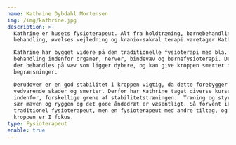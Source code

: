 ```yaml
---
name: Kathrine Dybdahl Mortensen
img: /img/kathrine.jpg
description: >-
  Kathrine er husets fysioterapeut. Alt fra holdtræning, børnebehandling, manuel
  behandling, øvelses vejledning og kranio-sakral terapi varetager Kathrine. 

  Kathrine har bygget videre på den traditionelle fysioterapi med bla.
  behandling indenfor organer, nerver, bindevæv og børnefysioterapi. Derfor kan
  der behandles på væv som ligger dybere, og kan give kroppen smerter og
  begrænsninger. 

  Derudover er en god stabilitet i kroppen vigtig, da dette forebygger
  vedvarende skader og smerter. Derfor har Kathrine taget diverse kurser
  indenfor, forskellige grene af stabilitetstræningen.  Træning og styrke af i
  sær maven og ryggen og det gode åndedræt er væsentligt. Så forvent ikke en
  traditionel fysioterapeut, men en fysioterapeut med andre tiltag, og hvor hele
  kroppen er I fokus.
type: Fysioterapeut
enable: true
---
```


